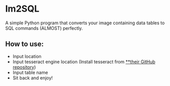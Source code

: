 # Im2SQL

A simple Python program that converts your image containing data tables to SQL commands (ALMOST) perfectly.

## How to use:

- Input location
- Input tesseract engine location (Install tesseract from [**their GitHub repository](https://github.com/tesseract-ocr/tesseract))
- Input table name
- Sit back and enjoy!